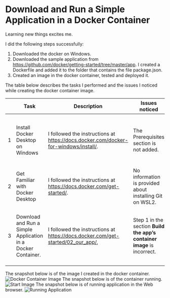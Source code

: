 # Download and Run a Simple Application in a Docker Container
Learning new things excites me.

I did the following steps successfully: 
1. Downloaded the docker on Windows.
2. Downloaded the sample application from <https://github.com/docker/getting-started/tree/master/app>. I created a Dockerfile and added it to the folder that contains the file package.json.
3. Created an image in the docker container, tested and deployed it.

The table below describes the tasks I performed and the issues I noticed while creating the docker container image.  

| | Task | Description | Issues noticed | Comments |
|-|------|--------------|---------------| --------|
|1|Install Docker Desktop on Windows | I followed the instructions at <https://docs.docker.com/docker-for-windows/install/>. | The Prerequisites section is not added. | Sound knowledge of Linux is required. It should be listed in the section **Prerequisites**. |
|2|Get Familiar with Docker Desktop |I followed the instructions at <https://docs.docker.com/get-started/>.| No information is provided about installing Git on WSL2. | Installed Git using the command `sudo apt install git`. |
|3|Download and Run a Simple Application in a Docker Container. |  I followed the instructions at <https://docs.docker.com/get-started/02_our_app/>,| Step 1 in the section **Build the app’s container image** is incorrect. | The correct folder to build the image is the parent folder of the folder in which the Dockerfile is added. |

The snapshot below is of the image I created in the docker container.
![Docker Container Image](https://github.com/lpkrish/lpkrish.github.io/blob/main/docker.png "Image") 
The snapshot below is of the container running.
![Start Image](https://github.com/lpkrish/lpkrish.github.io/blob/main/Image%20Run.png "Start Image") 
The snapshot below is of running application in the Web browser.
![Running Application](https://github.com/lpkrish/lpkrish.github.io/blob/main/Outcome.png "Running Application")
